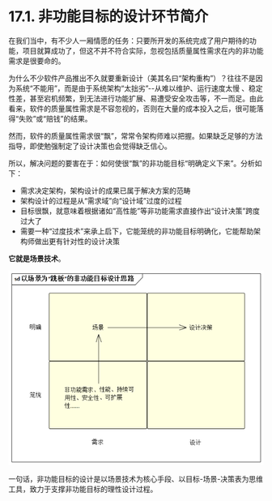 # 17.1. 非功能目标的设计环节简介

在我们当中，有不少人一厢情愿的任务：只要所开发的系统完成了用户期待的功能，项目就算成功了，但这不并不符合实际，忽视包括质量属性需求在内的非功能需求是很要命的。

为什么不少软件产品推出不久就要重新设计（美其名曰“架构重构”）？往往不是因为系统“不能用”，而是由于系统架构“太拙劣”--从难以维护、运行速度太慢 、稳定性差，甚至宕机频繁，到无法进行功能扩展、易遭受安全攻击等，不一而足。由此看来，软件的质量属性需求是不容忽视的，否则在大量的成本投入之后，很可能落得“失败”或“赔钱”的结果。

然而，软件的质量属性需求很“飘”，常常令架构师难以把握。如果缺乏足够的方法指导，即使勉强制定了设计决策也会觉得缺乏信心。

所以，解决问题的要害在于：如何使很“飘”的非功能目标“明确定义下来”。分析如下：

- 需求决定架构，架构设计的成果已属于解决方案的范畴
- 架构设计的过程是从“需求域”向“设计域”过度的过程
- 目标很飘，就意味着根据诸如“高性能”等非功能需求直接作出“设计决策”跨度过大了
- 需要一种“过度技术”来承上启下，它能笼统的非功能目标明确化，它能帮助架构师做出更有针对性的设计决策

**它就是场景技术**。

![以场景为“跳板”的非功能目标设计思路](images/以场景为“跳板”的非功能目标设计思路.png)

一句话，非功能目标的设计是以场景技术为核心手段、以目标-场景-决策表为思维工具，致力于支撑非功能目标的理性设计过程。
